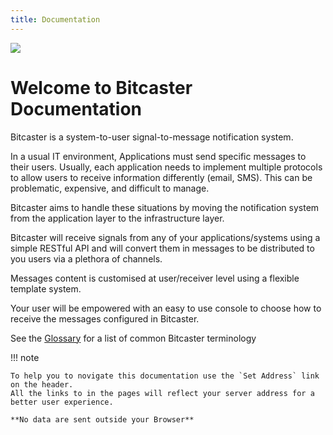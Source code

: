 ```yaml
---
title: Documentation
---
```

<div class="align-center">
<img src="https://www.bitcaster.io/wp-content/uploads/2024/06/bitcaster-logo-h2.svg">
</div>

# Welcome to Bitcaster Documentation

Bitcaster is a system-to-user signal-to-message notification system.


In a usual IT environment, Applications must send specific messages to their users. Usually, each application needs to implement multiple protocols to allow users to receive information differently (email, SMS). This can be problematic, expensive, and difficult to manage.


Bitcaster aims to handle these situations by moving the notification system from the application layer to the infrastructure layer.



Bitcaster will receive signals from any of your applications/systems using a simple RESTful API and will convert them in messages to be distributed to you users via a plethora of channels.


Messages content is customised at user/receiver level using a flexible template system.


Your user will be empowered with an easy to use console to choose how to receive the messages configured in Bitcaster.



See the [Glossary](./glossary/index.md) for a list of common Bitcaster terminology

!!! note

    To help you to novigate this documentation use the `Set Address` link on the header.
    All the links to in the pages will reflect your server address for a better user experience.

    **No data are sent outside your Browser**

